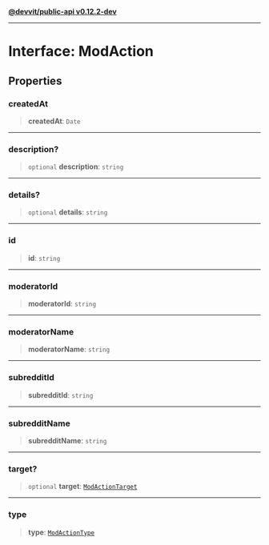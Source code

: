 [**@devvit/public-api v0.12.2-dev**](../../README.md)

---

# Interface: ModAction

## Properties

<a id="createdat"></a>

### createdAt

> **createdAt**: `Date`

---

<a id="description"></a>

### description?

> `optional` **description**: `string`

---

<a id="details"></a>

### details?

> `optional` **details**: `string`

---

<a id="id"></a>

### id

> **id**: `string`

---

<a id="moderatorid"></a>

### moderatorId

> **moderatorId**: `string`

---

<a id="moderatorname"></a>

### moderatorName

> **moderatorName**: `string`

---

<a id="subredditid"></a>

### subredditId

> **subredditId**: `string`

---

<a id="subredditname"></a>

### subredditName

> **subredditName**: `string`

---

<a id="target"></a>

### target?

> `optional` **target**: [`ModActionTarget`](../type-aliases/ModActionTarget.md)

---

<a id="type"></a>

### type

> **type**: [`ModActionType`](../type-aliases/ModActionType.md)
